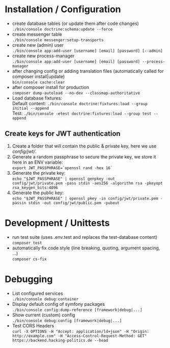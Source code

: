 # Installation / Configuration
* create database tables (or update them after code changes)  
  `./bin/console doctrine:schema:update --force`
* create messenger table  
  `./bin/console messenger:setup-transports`
* create new (admin) user  
  `./bin/console app:add-user [username] [email] [password] [--admin]`
* create new process-manager  
  `./bin/console app:add-user [username] [email] [password] --process-manager`
* after changing config or adding translation files (automatically called
  for composer install|update)  
  `bin/console cache:clear`
* after composer install for production  
  `composer dump-autoload --no-dev --classmap-authoritative`
* Load database fixtures:  
  Default content: `./bin/console doctrine:fixtures:load --group initial --append`  
  Test: `./bin/console -etest doctrine:fixtures:load --group test --append`

## Create keys for JWT authentication  
1. Create a folder that will contain the public & private key, here we use
   _config/jwt/_.
2. Generate a random passphrase to secure the private key, we store it here in
   an ENV variable:  
   ``export JWT_PASSPHRASE=`openssl rand -hex 16` ``
3. Generate the private key:  
   `echo "$JWT_PASSPHRASE" | openssl genpkey -out config/jwt/private.pem -pass stdin -aes256 -algorithm rsa -pkeyopt rsa_keygen_bits:4096`
4. Generate the public key:  
   `echo "$JWT_PASSPHRASE" | openssl pkey -in config/jwt/private.pem -passin stdin -out config/jwt/public.pem -pubout`

# Development / Unittests
* run test suite (uses .env.test and replaces the test-database content)  
  `composer test`
* automatically fix code style (line breaking, quoting, argument spacing, ...)  
  `composer cs-fix`
  
# Debugging
* List configured services  
  `./bin/console debug:container`
* Display default config of symfony packages  
  `./bin/console config:dump-reference [framework|debug|...]`
* Show current (custom) config  
  `./bin/console debug:config [framework|debug|...]`
* Test CORS Headers  
 `curl -X OPTIONS -H "Accept: application/ld+json" -H "Origin: http://example.com" -H "Access-Control-Request-Method: GET"  https://backend.hacking-politics.de --head`

